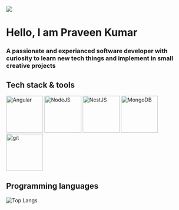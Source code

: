![](https://komarev.com/ghpvc/?username=praveenganeshcp&style=flat-square)
# Hello, I am Praveen Kumar
### A passionate and experianced software developer with curiosity to learn new tech things and implement in small creative projects
## Tech stack & tools

<div>
  <a href="https://angular.io/" target="_blank"><img alt="Angular" height="100" width="100" src="https://cdn.jsdelivr.net/gh/devicons/devicon/icons/angularjs/angularjs-plain.svg" /></a>
  <a href="https://nodejs.org/en/" target="_blank"><img alt="NodeJS" height="100" width="100"  src="https://cdn.jsdelivr.net/gh/devicons/devicon/icons/nodejs/nodejs-original.svg" /></a>
  <a href="https://nestjs.com/" target="_blank"><img alt="NestJS" height="100" width="100"  src="https://cdn.jsdelivr.net/gh/devicons/devicon/icons/nestjs/nestjs-plain.svg" /></a>
  <a href="https://www.mongodb.com/" target="_blank"><img alt="MongoDB" height="100" width="100" src="https://cdn.jsdelivr.net/gh/devicons/devicon/icons/mongodb/mongodb-plain.svg" /></a>
   <a href="https://git-scm.com/" target="_blank"><img alt="git" height="100" width="100" src="https://cdn.jsdelivr.net/gh/devicons/devicon/icons/git/git-original.svg" /></a>

</div>

## Programming languages
![Top Langs](https://github-readme-stats.vercel.app/api/top-langs/?username=praveenganeshcp&layout=compact&theme=dark)

<!---
praveenganeshcp/praveenganeshcp is a ✨ special ✨ repository because its `README.md` (this file) appears on your GitHub profile.
You can click the Preview link to take a look at your changes.
--->
